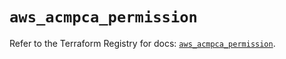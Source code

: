 # `aws_acmpca_permission`

Refer to the Terraform Registry for docs: [`aws_acmpca_permission`](https://registry.terraform.io/providers/hashicorp/aws/5.75.1/docs/resources/acmpca_permission).
